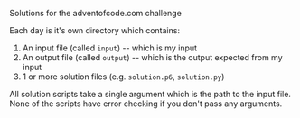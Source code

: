 Solutions for the adventofcode.com challenge

Each day is it's own directory which contains:

1. An input file (called `input`) -- which is my input
2. An output file (called `output`) -- which is the output expected from my input
3. 1 or more solution files (e.g. `solution.p6`, `solution.py`)

All solution scripts take a single argument which is the path to the input file. None of the scripts have error checking if you don't pass any arguments.
